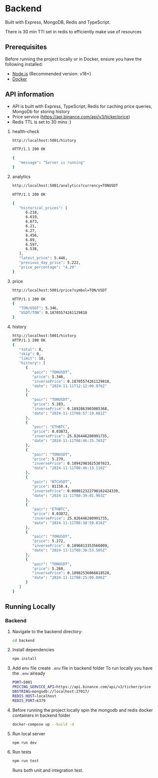 # Backend

Built with Express, MongoDB, Redis and TypeScript.

There is 30 min TTl set in redis to efficiently make use of resources

## Prerequisites

Before running the project locally or in Docker, ensure you have the following installed:

- [Node.js](https://nodejs.org/) (Recommended version: v18+)
- [Docker](https://www.docker.com/get-started)

## API information

- API is built with Express, TypeScript, Redis for caching price queries, MongoDb for storing history
- Price service (https://api.binance.com/api/v3/ticker/price)
- Redis TTL is set to 30 mins :)

1. health-check

   ```bash
   http://localhost:5001/history

   HTTP/1.1 200 OK

   {
      "message": "Server is running"
   }
   ```

2. analytics

   ```bash
   http://localhost:5001/analytics?currency=TONUSDT

   HTTP/1.1 200 OK

   {
      "historical_prices": [
         6.218,
         6.619,
         6.673,
         6.21,
         6.27,
         6.456,
         6.89,
         6.597,
         6.538,
      ],
      "latest_price": 5.446,
      "previous_day_price": 5.222,
      "price_percentage": "4.29"
   }
   ```

3. price

   ```bash
   http://localhost:5001/price?symbol=TON/USDT

   HTTP/1.1 200 OK
   {
      "TON/USDT": 5.346,
      "USDT/TON": 0.18705574261129818
   }
   ```

4. history

   ```bash
   http://localhost:5001/history
   HTTP/1.1 200 OK
   {
      "total": 8,
      "skip": 0,
      "limit": 10,
      "history": [
         {
            "pair": "TONUSDT",
            "price": 5.346,
            "inversePrice": 0.18705574261129818,
            "date": "2024-11-11T12:12:09.976Z"
         },
         {
            "pair": "TONUSDT",
            "price": 5.283,
            "inversePrice": 0.1892863903085368,
            "date": "2024-11-11T08:57:19.081Z"
         },
         {
            "pair": "ETHBTC",
            "price": 0.03872,
            "inversePrice": 25.826446280991735,
            "date": "2024-11-11T08:46:25.765Z"
         },
         {
            "pair": "TONUSDT",
            "price": 5.279,
            "inversePrice": 0.18942981625307823,
            "date": "2024-11-11T08:46:13.116Z"
         },
         {
            "pair": "BTCUSDT",
            "price": 81150.4,
            "inversePrice": 0.000012322798162424339,
            "date": "2024-11-11T08:39:01.903Z"
         },
         {
            "pair": "ETHBTC",
            "price": 0.03872,
            "inversePrice": 25.826446280991735,
            "date": "2024-11-11T08:38:59.816Z"
         },
         {
            "pair": "TONUSDT",
            "price": 5.272,
            "inversePrice": 0.1896813353566009,
            "date": "2024-11-11T08:38:53.505Z"
         },
         {
            "pair": "TONUSDT",
            "price": 5.268,
            "inversePrice": 0.18982536066818528,
            "date": "2024-11-11T08:25:09.086Z"
         }
      ]
   }
   ```

## Running Locally

### Backend

1. Navigate to the backend directory:

   ```bash
   cd backend
   ```

2. Install dependencies

   ```bash
   npm install
   ```

3. Add env file
   create `.env` file in backend folder
   To run locally you have the `.env` already

   ```bash
   PORT=5001
   PRICING_SERVICE_API=https://api.binance.com/api/v3/ticker/price
   DBSTRING=mongodb://localhost:27017/
   REDIS_HOST=localhost
   REDIS_PORT=6379
   ```

4. Before running the project locally spin the mongodb and redis docker containers in backend folder

   ```bash
   docker-compose up --build -d
   ```

5. Run local server

   ```bash
   npm run dev
   ```

6. Run tests

   ```bash
   npm run test
   ```

   Runs both unit and integration test.
